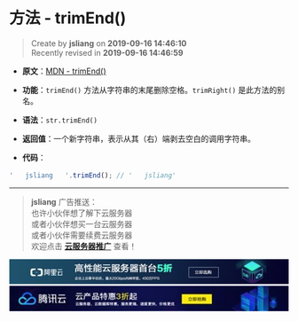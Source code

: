 方法 - trimEnd()
===

> Create by **jsliang** on **2019-09-16 14:46:10**  
> Recently revised in **2019-09-16 14:46:59**

* **原文**：[MDN - trimEnd()](https://developer.mozilla.org/zh-CN/docs/Web/JavaScript/Reference/Global_Objects/String/trimEnd)

* **功能**：`trimEnd()` 方法从字符串的末尾删除空格。`trimRight()` 是此方法的别名。

* **语法**：`str.trimEnd()`

* **返回值**：一个新字符串，表示从其（右）端剥去空白的调用字符串。

* **代码**：

```js
'   jsliang   '.trimEnd(); // '   jsliang'
```

---

> **jsliang** 广告推送：  
> 也许小伙伴想了解下云服务器  
> 或者小伙伴想买一台云服务器  
> 或者小伙伴需要续费云服务器  
> 欢迎点击 **[云服务器推广](https://github.com/LiangJunrong/document-library/blob/master/other-library/Monologue/%E7%A8%B3%E9%A3%9F%E8%89%B0%E9%9A%BE.md)** 查看！

[![图](../../../../public-repertory/img/z-small-seek-ali-3.jpg)](https://promotion.aliyun.com/ntms/act/qwbk.html?userCode=w7hismrh)
[![图](../../../../public-repertory/img/z-small-seek-tencent-2.jpg)](https://cloud.tencent.com/redirect.php?redirect=1014&cps_key=49f647c99fce1a9f0b4e1eeb1be484c9&from=console)

